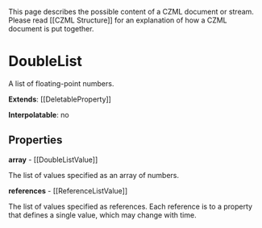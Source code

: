 This page describes the possible content of a CZML document or stream. Please read [[CZML Structure]] for an explanation of how a CZML document is put together.

# DoubleList

A list of floating-point numbers.

**Extends**: [[DeletableProperty]]

**Interpolatable**: no

## Properties

**array** - [[DoubleListValue]]

The list of values specified as an array of numbers.


**references** - [[ReferenceListValue]]

The list of values specified as references. Each reference is to a property that defines a single value, which may change with time.


